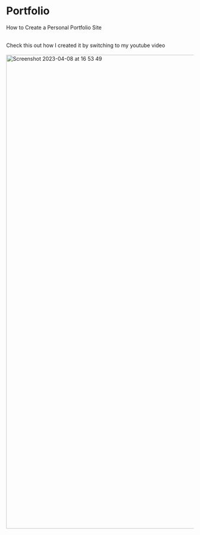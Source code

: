 # Portfolio
 How to Create a Personal Portfolio Site
 
<br />
Check this out how I created it by switching to my youtube video

<br />
<br />

<img width="1274" alt="Screenshot 2023-04-08 at 16 53 49" src="https://user-images.githubusercontent.com/76406010/232133921-81f3bfc4-0749-4499-abb8-79322db65e25.png">
